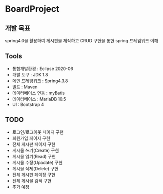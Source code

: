 # BoardProject

## 개발 목표
spring4.0을 활용하여 게시판을 제작하고 CRUD 구현을 통한 spring 프레임워크 이해

## Tools
* 통합개발환경 :	Eclipse 2020-06
* 개발 도구 :	JDK 1.8﻿
* 메인 프레임워크 :	Spring4.3.8
* 빌드 :	Maven
* 데이터베이스 연동	: myBatis
* 데이터베이스	: MariaDB 10.5
* UI	 : Bootstrap 4

## TODO
* 로그인/로그아웃 페이지 구현
* 회원가입 페이지 구현
* 전체 게시판 페이지 구현
* 게시물 쓰기(Create) 구현
* 게시물 읽기(Read) 구현
* 게시물 수정(Upadate) 구현
* 게시물 삭제(Delete) 구현
* 전체 게시판 페이징 구현
* 전체 게시물 검색 구현
* 추가 예정
